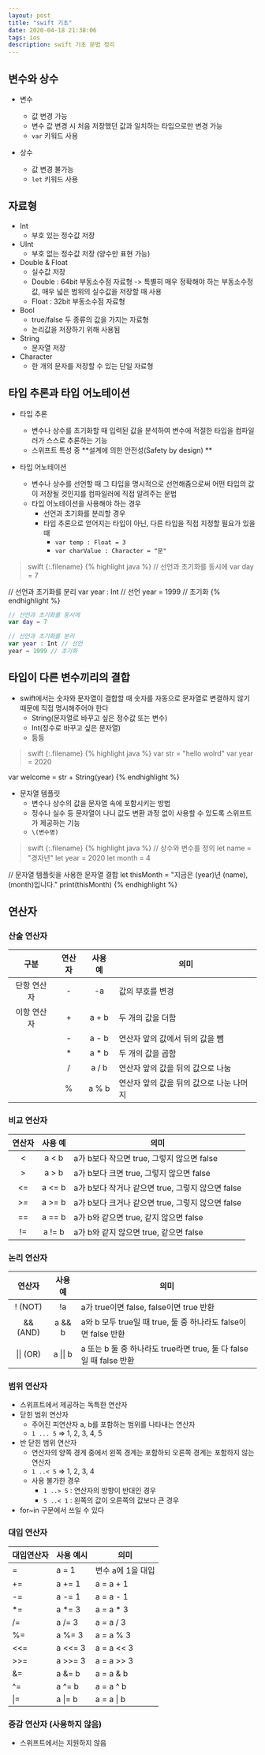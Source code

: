 ```yaml
---
layout: post
title: "swift 기초"
date: 2020-04-18 21:38:06
tags: ios
description: swift 기초 문법 정리
---
```




## 변수와 상수

+ 변수
  - 값 변경 가능
  - 변수 값 변경 시 처음 저장했던 값과 일치하는 타입으로만 변경 가능
  - `var` 키워드 사용

+ 상수
  - 값 변경 불가능
  - `let` 키워드 사용



## 자료형

+ Int
  + 부호 있는 정수값 저장
+ UInt
  + 부호 없는 정수값 저장 (양수만 표현 가능)
+ Double & Float
  + 실수값 저장
  + Double : 64bit 부동소수점 자료형  -> 특별히 매우 정확해야 하는 부동소수정 값, 매우 넓은 범위의 실수값을 저장할 때 사용
  + Float : 32bit 부동소수점 자료형
+ Bool
  + true/false 두 종류의 값을 가지는 자료형
  + 논리값을 저장하기 위해 사용됨
+ String
  + 문자열 저장
+ Character
  + 한 개의 문자를 저장할 수 있는 단일 자료형



## 타입 추론과 타입 어노테이션

+ 타입 추론
  + 변수나 상수를 초기화할 때 입력된 값을 분석하여 변수에 적절한 타입을 컴파일러가 스스로 추론하는 기능
  + 스위프트 특성 중 **설계에 의한 안전성(Safety by design) ** 

+ 타입 어노테이션
  + 변수나 상수를 선언할 때 그 타입을 명시적으로 선언해줌으로써 어떤 타입의 값이 저장될 것인지를 컴파일러에 직접 알려주는 문법
  + 타입 어노테이션을 사용해야 하는 경우
    + 선언과 초기화를 분리할 경우
    + 타입 추론으로 얻어지는 타입이 아닌, 다른 타입을 직접 지정할 필요가 있을 때  
      + `var temp : Float = 3`
      + `var charValue : Character = "문"` 

>swift
{:.filename}
{% highlight java %}
// 선언과 초기화를 동시에
var day = 7

// 선언과 초기화를 분리
var year : Int // 선언
year = 1999 // 초기화
{% endhighlight %}

``` swift
// 선언과 초기화를 동시에
var day = 7

// 선언과 초기화를 분리
var year : Int // 선언
year = 1999 // 초기화
```


## 타입이 다른 변수끼리의 결합

+ swift에서는 숫자와 문자열이 결합할 때 숫자를 자동으로 문자열로 변결하지 않기 때문에 직접 명시해주어야 한다
  + String(문자열로 바꾸고 싶은 정수값 또는 변수)
  + Int(정수로 바꾸고 싶은 문자열)
  + 등등

>swift
{:.filename}
{% highlight java %}
var str = "hello wolrd"
var year = 2020

var welcome = str + String(year)
{% endhighlight %}

+ 문자열 템플릿
  + 변수나 상수의 값을 문자열 속에 포함시키는 방법
  + 정수나 실수 등 문자열이 나니 값도 변환 과정 없이 사용할 수 있도록 스위프트가 제공하는 기능
  + `\(변수명)`

>swift
{:.filename}
{% highlight java %}
// 상수와 변수를 정의
let name = "경자년"
let year = 2020
let month = 4

// 문자열 템플릿을 사용한 문자열 결합
let thisMonth = "지금은 \(year)년 \(name), \(month)입니다."
print(thisMonth)
{% endhighlight %}



## 연산자

### 산술 연산자

|    구분     | 연산자 | 사용 예 | 의미                                     |
| :---------: | :----: | :-----: | ---------------------------------------- |
| 단항 연산자 |   -    |   -a    | 값의 부호를 변경                         |
| 이항 연산자 |   +    |  a + b  | 두 개의 값을 더함                        |
|             |   -    |  a - b  | 연산자 앞의 값에서 뒤의 값을 뺌          |
|             |   *    |  a * b  | 두 개의 값을 곱함                        |
|             |   /    |  a / b  | 연산자 앞의 값을 뒤의 값으로 나눔        |
|             |   %    |  a % b  | 연산자 앞의 값을 뒤의 값으로 나눈 나머지 |



### 비교 연산자

| 연산자 | 사용 예 | 의미                                              |
| :----: | :-----: | ------------------------------------------------- |
|   <    |  a < b  | a가 b보다 작으면 true, 그렇지 않으면 false        |
|   >    |  a > b  | a가 b보다 크면 true, 그렇지 않으면 false          |
|   <=   | a <= b  | a가 b보다 작거나 같으면 true, 그렇지 않으면 false |
|   >=   | a >= b  | a가 b보다 크거나 같으면 true, 그렇지 않으면 false |
|   ==   | a == b  | a가 b와 같으면 true, 같지 않으면 false            |
|   !=   | a != b  | a가 b와 같지 않으면 true, 같으면 false            |



### 논리 연산자

|  연산자   | 사용 예  | 의미                                                         |
| :-------: | :------: | ------------------------------------------------------------ |
|  ! (NOT)  |    !a    | a가 true이면 false, false이면 true 반환                      |
| && (AND)  |  a && b  | a와 b 모두 true일 때 true, 둘 중 하나라도 false이면 false 반환 |
| \|\| (OR) | a \|\| b | a 또는 b 둘 중 하나라도 true라면 true, 둘 다 false일 때 false 반환 |



### 범위 연산자

+ 스위프트에서 제공하는 독특한 연산자
+ 닫힌 범위 연산자
  + 주어진 피연산자 a, b를 포함하는 범위를 나타내는 연산자
  + `1 ... 5` => 1, 2, 3, 4, 5
+ 반 닫힌 범위 연산자
  + 연산자의 양쪽 경계 중에서 왼쪽 경계는 포함하되 오른쪽 경계는 포함하지 않는 연산자
  + `1 ..< 5` => 1, 2, 3, 4
  + 사용 불가한 경우
    + `1 ..> 5` : 연산자의 방향이 반대인 경우
    + `5 ..< 1` : 왼쪽의 값이 오른쪽의 값보다 큰 경우
+ for~in 구문에서 쓰일 수 있다



### 대입 연산자

| 대입연산자 | 사용 예시 | 의미              |
| ---------- | --------- | ----------------- |
| =          | a = 1     | 변수 a에 1을 대입 |
| +=         | a += 1    | a = a + 1         |
| -=         | a -= 1    | a = a - 1         |
| *=         | a *= 3    | a = a * 3         |
| /=         | a /= 3    | a = a / 3         |
| %=         | a %= 3    | a = a % 3         |
| <<=        | a <<= 3   | a = a << 3        |
| >>=        | a >>= 3   | a = a >> 3        |
| &=         | a &= b    | a = a & b         |
| ^=         | a ^= b    | a = a ^ b         |
| \|=        | a \|= b   | a = a \| b        |



### 증감 연산자 (사용하지 않음)

+ 스위프트에서는 지원하지 않음